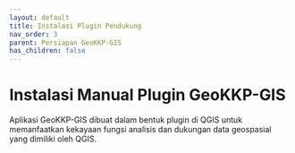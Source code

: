 ```yaml
---
layout: default
title: Instalasi Plugin Pendukung
nav_order: 3
parent: Persiapan GeoKKP-GIS
has_children: false
---
```


# Instalasi Manual Plugin GeoKKP-GIS

Aplikasi GeoKKP-GIS dibuat dalam bentuk plugin di QGIS untuk memanfaatkan kekayaan fungsi analisis dan dukungan data geospasial yang dimiliki oleh QGIS. 
